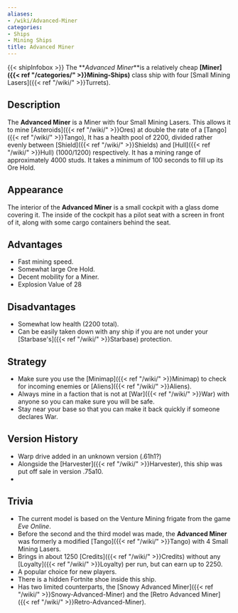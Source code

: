 ```yaml
---
aliases:
- /wiki/Advanced-Miner
categories:
- Ships
- Mining Ships
title: Advanced Miner
---
```


{{< shipInfobox >}} The **_Advanced Miner_**is a relatively cheap **[Miner]({{< ref "/categories/" >}}Mining-Ships)** class ship with four [Small Mining Lasers]({{< ref "/wiki/" >}}Turrets).

## Description

The **Advanced Miner** is a Miner with four Small Mining Lasers. This allows it to mine [Asteroids]({{< ref "/wiki/" >}}Ores) at double the rate of a [Tango]({{< ref "/wiki/" >}}Tango), It has a health pool of 2200, divided rather evenly between [Shield]({{< ref "/wiki/" >}}Shields) and [Hull]({{< ref "/wiki/" >}}Hull) (1000/1200) respectively. It has a mining range of approximately 4000 studs. It takes a minimum of 100 seconds to fill up its Ore Hold.

## Appearance

The interior of the **Advanced Miner** is a small cockpit with a glass dome covering it. The inside of the cockpit has a pilot seat with a screen in front of it, along with some cargo containers behind the seat.

## Advantages

- Fast mining speed.
- Somewhat large Ore Hold.
- Decent mobility for a Miner.
- Explosion Value of 28

## Disadvantages

- Somewhat low health (2200 total).
- Can be easily taken down with any ship if you are not under your [Starbase's]({{< ref "/wiki/" >}}Starbase) protection.

## Strategy

- Make sure you use the [Minimap]({{< ref "/wiki/" >}}Minimap) to check for incoming enemies or [Aliens]({{< ref "/wiki/" >}}Aliens).
- Always mine in a faction that is not at [War]({{< ref "/wiki/" >}}War) with anyone so you can make sure you will be safe.
- Stay near your base so that you can make it back quickly if someone declares War.

## Version History 

- Warp drive added in an unknown version (.61h1?)
- Alongside the [Harvester]({{< ref "/wiki/" >}}Harvester), this ship was put off sale in version .75a10.
-

## Trivia

- The current model is based on the Venture Mining frigate from the game _Eve Online_.
- Before the second and the third model was made, the **Advanced Miner** was formerly a modified [Tango]({{< ref "/wiki/" >}}Tango) with 4 Small Mining Lasers.
- Brings in about 1250 [Credits]({{< ref "/wiki/" >}}Credits) without any [Loyalty]({{< ref "/wiki/" >}}Loyalty) per run, but can earn up to 2250.
- A popular choice for new players.
- There is a hidden Fortnite shoe inside this ship.
- Has two limited counterparts, the [Snowy Advanced Miner]({{< ref "/wiki/" >}}Snowy-Advanced-Miner) and the [Retro Advanced Miner]({{< ref "/wiki/" >}}Retro-Advanced-Miner).